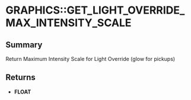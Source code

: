 # GRAPHICS::GET_LIGHT_OVERRIDE_MAX_INTENSITY_SCALE

## Summary
Return Maximum Intensity Scale for Light Override (glow for pickups)

## Returns
* **FLOAT**